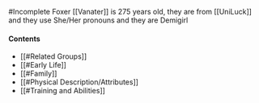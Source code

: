 #Incomplete 
Foxer [[Vanater]] is 275 years old, they are from [[UniLuck]] and they use She/Her pronouns and they are Demigirl
#### Contents
- [[#Related Groups]]
- [[#Early Life]]
- [[#Family]]
- [[#Physical Description/Attributes]]
- [[#Training and Abilities]]
